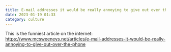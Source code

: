 ```yaml
---
title: E-mail addresses it would be really annoying to give out over the phone
date: 2023-01-19 01:33
category: culture
---
```


This is the funniest article on the internet: <https://www.mcsweeneys.net/articles/e-mail-addresses-it-would-be-really-annoying-to-give-out-over-the-phone>
